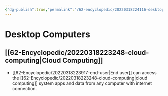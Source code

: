 ```yaml
---
{"dg-publish":true,"permalink":"/62-encyclopedic/20220318224116-desktop-computers/","dgHomeLink":true,"dgPassFrontmatter":false}
---
```



# Desktop Computers

## [[62-Encyclopedic/20220318223248-cloud-computing|Cloud Computing]]

- [[62-Encyclopedic/20220318223917-end-user|End user]] can access the [[62-Encyclopedic/20220318223248-cloud-computing|cloud computing]] system apps and data from any computer with internet connection.
